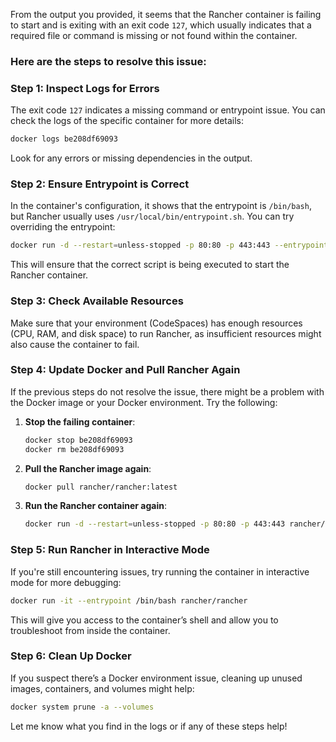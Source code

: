 From the output you provided, it seems that the Rancher container is failing to start and is exiting with an exit code `127`, which usually indicates that a required file or command is missing or not found within the container.

### Here are the steps to resolve this issue:

### Step 1: Inspect Logs for Errors
The exit code `127` indicates a missing command or entrypoint issue. You can check the logs of the specific container for more details:

```bash
docker logs be208df69093
```

Look for any errors or missing dependencies in the output.

### Step 2: Ensure Entrypoint is Correct
In the container's configuration, it shows that the entrypoint is `/bin/bash`, but Rancher usually uses `/usr/local/bin/entrypoint.sh`. You can try overriding the entrypoint:

```bash
docker run -d --restart=unless-stopped -p 80:80 -p 443:443 --entrypoint /usr/local/bin/entrypoint.sh rancher/rancher
```

This will ensure that the correct script is being executed to start the Rancher container.

### Step 3: Check Available Resources
Make sure that your environment (CodeSpaces) has enough resources (CPU, RAM, and disk space) to run Rancher, as insufficient resources might also cause the container to fail.

### Step 4: Update Docker and Pull Rancher Again
If the previous steps do not resolve the issue, there might be a problem with the Docker image or your Docker environment. Try the following:

1. **Stop the failing container**:

   ```bash
   docker stop be208df69093
   docker rm be208df69093
   ```

2. **Pull the Rancher image again**:

   ```bash
   docker pull rancher/rancher:latest
   ```

3. **Run the Rancher container again**:

   ```bash
   docker run -d --restart=unless-stopped -p 80:80 -p 443:443 rancher/rancher
   ```

### Step 5: Run Rancher in Interactive Mode
If you're still encountering issues, try running the container in interactive mode for more debugging:

```bash
docker run -it --entrypoint /bin/bash rancher/rancher
```

This will give you access to the container’s shell and allow you to troubleshoot from inside the container.

### Step 6: Clean Up Docker
If you suspect there’s a Docker environment issue, cleaning up unused images, containers, and volumes might help:

```bash
docker system prune -a --volumes
```

Let me know what you find in the logs or if any of these steps help!